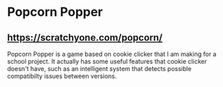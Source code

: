 # Popcorn Popper
## https://scratchyone.com/popcorn/
Popcorn Popper is a game based on cookie clicker that I am making for a school project. It actually has some useful features that cookie clicker doesn't have, such as an intelligent system that detects possible compatibilty issues between versions. 
